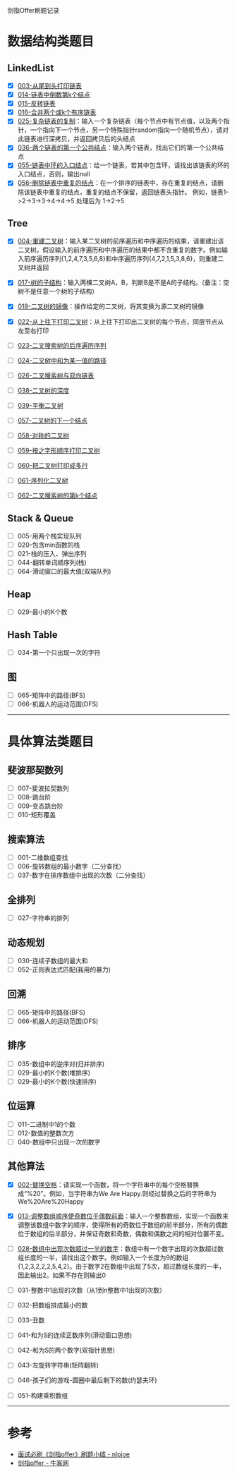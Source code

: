 剑指Offer刷题记录

# 数据结构类题目

## LinkedList

- [x] [003-从尾到头打印链表](https://github.com/SouthBegonia/Computer-Course/blob/master/Offer/OfferCode/DataStructure_LinkedList_003.cs)
- [x] [014-链表中倒数第k个结点](https://github.com/SouthBegonia/Computer-Course/blob/master/Offer/OfferCode/DataStructure_LinkedList_014.cs)
- [x] [015-反转链表](https://github.com/SouthBegonia/Computer-Course/blob/master/Offer/OfferCode/DataStructure_LinkedList_015.cs)
- [x] [016-合并两个或k个有序链表](https://github.com/SouthBegonia/Computer-Course/blob/master/Offer/OfferCode/DataStructure_LinkedList_016.cs)
- [x] [025-复杂链表的复制](https://github.com/SouthBegonia/Computer-Course/blob/master/Offer/OfferCode/DataStructure_LinkedList_025.cs)：输入一个复杂链表（每个节点中有节点值，以及两个指针，一个指向下一个节点，另一个特殊指针random指向一个随机节点），请对此链表进行深拷贝，并返回拷贝后的头结点
- [x] [036-两个链表的第一个公共结点](https://github.com/SouthBegonia/Computer-Course/blob/master/Offer/OfferCode/DataStructure_LinkedList_036.cs)：输入两个链表，找出它们的第一个公共结点
- [x] [055-链表中环的入口结点](https://github.com/SouthBegonia/Computer-Course/blob/master/Offer/OfferCode/DataStructure_LinkedList_055.cs)：给一个链表，若其中包含环，请找出该链表的环的入口结点，否则，输出null
- [x] [056-删除链表中重复的结点](https://github.com/SouthBegonia/Computer-Course/blob/master/Offer/OfferCode/DataStructure_LinkedList_056.cs)：在一个排序的链表中，存在重复的结点，请删除该链表中重复的结点，重复的结点不保留，返回链表头指针。 例如，链表1->2->3->3->4->4->5 处理后为 1->2->5

## Tree

- [x] [004-重建二叉树](https://github.com/SouthBegonia/Computer-Course/blob/master/Offer/Tree/DataStructure_Tree_004.cs)：输入某二叉树的前序遍历和中序遍历的结果，请重建出该二叉树。假设输入的前序遍历和中序遍历的结果中都不含重复的数字。例如输入前序遍历序列{1,2,4,7,3,5,6,8}和中序遍历序列{4,7,2,1,5,3,8,6}，则重建二叉树并返回

- [x] [017-树的子结构](https://github.com/SouthBegonia/Computer-Course/blob/master/Offer/Tree/DataStructure_Tree_017.cs)：输入两棵二叉树A，B，判断B是不是A的子结构。（备注：空树不是任意一个树的子结构）
- [x] [018-二叉树的镜像](https://github.com/SouthBegonia/Computer-Course/blob/master/Offer/Tree/DataStructure_Tree_018.cs)：操作给定的二叉树，将其变换为源二叉树的镜像
- [x] [022-从上往下打印二叉树](https://github.com/SouthBegonia/Computer-Course/blob/master/Offer/Tree/DataStructure_Tree_022.cs)：从上往下打印出二叉树的每个节点，同层节点从左至右打印
- [ ] [023-二叉搜索树的后序遍历序列](https://github.com/SouthBegonia/Computer-Course/blob/master/Offer/Tree/DataStructure_Tree_023.cs)
- [ ] [024-二叉树中和为某一值的路径](https://github.com/SouthBegonia/Computer-Course/blob/master/Offer/Tree/DataStructure_Tree_024.cs)
- [ ] [026-二叉搜索树与双向链表](https://github.com/SouthBegonia/Computer-Course/blob/master/Offer/Tree/DataStructure_Tree_026.cs)
- [ ] [038-二叉树的深度](https://github.com/SouthBegonia/Computer-Course/blob/master/Offer/Tree/DataStructure_Tree_038.cs)
- [ ] [039-平衡二叉树](https://github.com/SouthBegonia/Computer-Course/blob/master/Offer/Tree/DataStructure_Tree_039.cs)
- [ ] [057-二叉树的下一个结点](https://github.com/SouthBegonia/Computer-Course/blob/master/Offer/Tree/DataStructure_Tree_057.cs)
- [ ] [058-对称的二叉树](https://github.com/SouthBegonia/Computer-Course/blob/master/Offer/Tree/DataStructure_Tree_058.cs)
- [ ] [059-按之字形顺序打印二叉树](https://github.com/SouthBegonia/Computer-Course/blob/master/Offer/Tree/DataStructure_Tree_059.cs)
- [ ] [060-把二叉树打印成多行](https://github.com/SouthBegonia/Computer-Course/blob/master/Offer/Tree/DataStructure_Tree_060.cs)
- [ ] [061-序列化二叉树](https://github.com/SouthBegonia/Computer-Course/blob/master/Offer/Tree/DataStructure_Tree_061.cs)
- [ ] [062-二叉搜索树的第k个结点](https://github.com/SouthBegonia/Computer-Course/blob/master/Offer/Tree/DataStructure_Tree_062.cs)

## Stack & Queue

- [ ] 005-用两个栈实现队列
- [ ] 020-包含min函数的栈
- [ ] 021-栈的压入、弹出序列
- [ ] 044-翻转单词顺序列(栈)
- [ ] 064-滑动窗口的最大值(双端队列)

## Heap

- [ ] 029-最小的K个数
## Hash Table
- [ ] 034-第一个只出现一次的字符

## 图
- [ ] 065-矩阵中的路径(BFS)
- [ ] 066-机器人的运动范围(DFS)

-----------------------------


# 具体算法类题目

## 斐波那契数列

- [ ] 007-斐波拉契数列
- [ ] 008-跳台阶
- [ ] 009-变态跳台阶
- [ ] 010-矩形覆盖

## 搜索算法
- [ ] 001-二维数组查找
- [ ] 006-旋转数组的最小数字（二分查找）
- [ ] 037-数字在排序数组中出现的次数（二分查找）

## 全排列
- [ ] 027-字符串的排列

## 动态规划
 - [ ] 030-连续子数组的最大和
- [ ] 052-正则表达式匹配(我用的暴力)

## 回溯

- [ ] 065-矩阵中的路径(BFS)
- [ ] 066-机器人的运动范围(DFS)

## 排序
- [ ] 035-数组中的逆序对(归并排序)
- [ ] 029-最小的K个数(堆排序)
- [ ] 029-最小的K个数(快速排序)

## 位运算
- [ ] 011-二进制中1的个数
- [ ] 012-数值的整数次方
- [ ] 040-数组中只出现一次的数字

## 其他算法
- [x] [002-替换空格](https://github.com/SouthBegonia/Computer-Course/blob/master/Offer/Others/Algorithm_others_002.cs)：请实现一个函数，将一个字符串中的每个空格替换成“%20”。例如，当字符串为We Are Happy.则经过替换之后的字符串为We%20Are%20Happy
- [x] [013-调整数组顺序使奇数位于偶数前面](https://github.com/SouthBegonia/Computer-Course/blob/master/Offer/Others/Algorithm_others_013.cs)：输入一个整数数组，实现一个函数来调整该数组中数字的顺序，使得所有的奇数位于数组的前半部分，所有的偶数位于数组的后半部分，并保证奇数和奇数，偶数和偶数之间的相对位置不变。
- [ ] [028-数组中出现次数超过一半的数字](https://github.com/SouthBegonia/Computer-Course/blob/master/Offer/Others/Algorithm_others_028.cs)：数组中有一个数字出现的次数超过数组长度的一半，请找出这个数字。例如输入一个长度为9的数组{1,2,3,2,2,2,5,4,2}。由于数字2在数组中出现了5次，超过数组长度的一半，因此输出2。如果不存在则输出0
- [ ] 031-整数中1出现的次数（从1到n整数中1出现的次数）
- [ ] 032-把数组排成最小的数
- [ ] 033-丑数
- [ ] 041-和为S的连续正数序列(滑动窗口思想)
- [ ] 042-和为S的两个数字(双指针思想)
- [ ] 043-左旋转字符串(矩阵翻转)
- [ ] 046-孩子们的游戏-圆圈中最后剩下的数(约瑟夫环)
- [ ] 051-构建乘积数组



-----------------------------------

# 参考

- [面试必刷《剑指offer》刷题小结 - nlpjoe](https://www.jianshu.com/p/53f6bf6f8d50)
- [剑指offer -  牛客网](https://www.nowcoder.com/ta/coding-interviews)